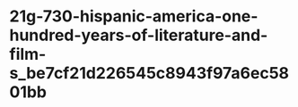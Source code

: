 # 21g-730-hispanic-america-one-hundred-years-of-literature-and-film-s_be7cf21d226545c8943f97a6ec5801bb